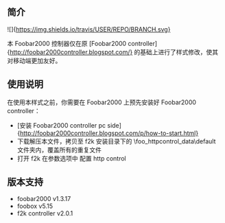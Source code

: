 ## 简介
![]{https://img.shields.io/travis/USER/REPO/BRANCH.svg}


本 Foobar2000 控制器仅在原 [Foobar2000 controller]{http://foobar2000controller.blogspot.com/} 的基础上进行了样式修改，使其对移动端更加友好。

## 使用说明

在使用本样式之前，你需要在 Foobar2000 上预先安装好 Foobar2000 controller：

*  [安装 Foobar2000 controller pc side]{http://foobar2000controller.blogspot.com/p/how-to-start.html}
*  下载解压本文件，拷贝至 f2k 安装目录下的 \foo_httpcontrol_data\default 文件夹内，覆盖所有的重复文件
*  打开 f2k 在参数选项中 配置 http control

## 版本支持

*  foobar2000 		v1.3.17
*  foobox			v5.15
*  f2k controller 	v2.0.1